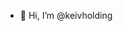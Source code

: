 - 👋 Hi, I’m @keivholding

<!---
keivholding/keivholding is a ✨ special ✨ repository because its `README.md` (this file) appears on your GitHub profile.
You can click the Preview link to take a look at your changes.
--->
